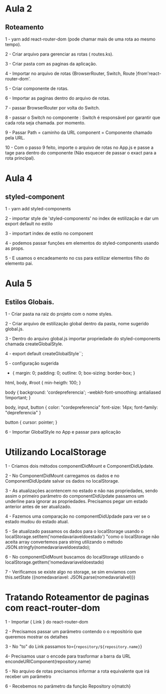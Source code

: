 # Aula 2

## Roteamento

1 - yarn add react-router-dom (pode chamar mais de uma rota ao mesmo tempo).

2 - Criar arquivo para gerenciar as rotas ( routes.ks).

3 - Criar pasta com as paginas da aplicação.

4 - Importar no arquivo de rotas
{BrowserRouter, Switch, Route }from'react-router-dom'.

5 - Criar componente de rotas.

6 - Importar as paginas dentro do arquivo de rotas.

7 - passar BrowserRouter por volta do Switch.

8 - passar o Switch no componente : Switch é responsável por garantir que cada rota seja chamada. por momento.

9 - Passar <Route path="/caminhodapagina" component={ComponenteChamado} />
Path = caminho da URL
component = Componente chamado pela URL.

10 - Com o passo 9 feito, importe o arquivo de rotas
no App.js e passe a tage <Routes/> para dentro do componente (Não esquecer de passar o exact para a rota principal).

# Aula 4

## styled-component

1 - yarn add styled-components

2 - importar style de 'styled-components' no index de estilização e dar um export default no estilo

3 - importart index de estilo no component

4 - podemos passar funções em elementos do styled-components usando as props.

5 - E usamos o encadeamento no css para estilizar elementos filho do elemento pai.

# Aula 5

## Estilos Globais.

1 - Criar pasta na raiz do projeto com o nome styles.

2 - Criar arquivo de estilização global dentro da pasta, nome sugerido global.js.

3 - Dentro do arquivo global.js importar propriedade do styled-components chamada createGlobalStyle.

4 - export default createGlobalStyle``;

5 - configuração sugerida

- {
  margin: 0;
  padding: 0;
  outline: 0;
  box-sizing: border-box;
  }

html, body, #root {
min-heigth: 100;
}

body {
background: 'cordepreferencia';
-webkit-font-smoothing: antialiased !important;
}

body, input, button {
color: "cordepreferencia"
font-size: 14px;
font-family: "depreferencia"
}

button {
cursor: pointer;
}

6 - Importar GlobalStyle no App e passar para aplicação <GlobalStyle />

# Utilizando LocalStorage 

1 - Criamos dois métodos componentDidMount e ComponentDidUpdate. 

2 - No ComponentDidMount carregamos os dados e no 
ComponentDidUpdate salvar os dados no localStorage.

3 - As atualizações acontencem no estado e não nas propriedades, sendo assim o primeiro parâmetro do componentDidUpdate passamos um underline para ignorar as propriedades. Precisamos pegar um estado anterior antes de ser atualizado.

4 - Fazemos uma comparação no componentDidUpdade para ver se o estado mudou do estado atual.

5 - Se atualizado passamos os dados para o localStorage usando o localStorage.setItem('nomedavariaveldoestado') "como o localStorage não aceita array convertemos para string utilizando o método JSON.stringfy(nomedavariaveldoestado);

6 - No componentDidMount buscamos do localStorage utilizando o localStorage.getItem('nomedavariaveldoestado)

7 - Verificamos se existe algo no storage, se sim
enviamos com this.setState ({nomedavariavel: JSON.parse(nomedavarialvel)})

# Tratando Roteamentor de paginas com react-router-dom

1 - Importar { Link } do react-router-dom

2 - Precisamos passar um parâmetro contendo o o repositório que queremos mostrar os detalhes

3 - No "to" do Link passamos to={`repository/${repository.name}`}

4- Precisamos usar o encode para trasformar a barra da URL
encondeURIComponent(repository.name)

5 - No arquivo de rotas precisamos informar a rota equivalente que irá receber um parâmetro
<Route path="/repository/:repository" component={Repository} />

6 - Recebemos no parâmetro da função Repository o{match} 
